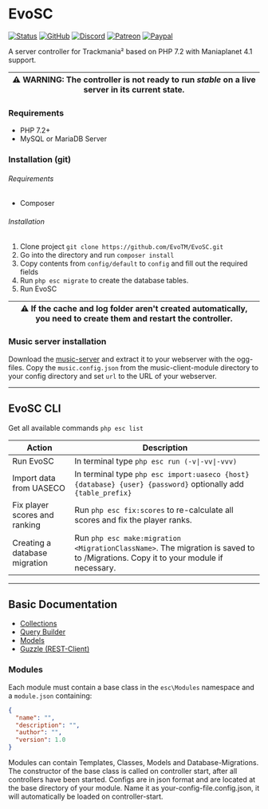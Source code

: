 # EvoSC

[![Status](https://img.shields.io/badge/STATUS-Unstable-red.svg?style=for-the-badge&link=http://google.com/)](https://github.com/EvoTM/EvoSC/)
[![GitHub](https://img.shields.io/github/license/EvoTM/EvoSC.svg?style=for-the-badge)](https://github.com/EvoTM/EvoSC/blob/master/LICENSE.md)
[![Discord](https://img.shields.io/discord/384138149686935562.svg?color=7289DA&label=DISCORD&style=for-the-badge&logo=discord)](https://discord.gg/4PKKesS)
[![Patreon](https://img.shields.io/endpoint.svg?url=https%3A%2F%2Fshieldsio-patreon.herokuapp.com%2Fevotm&style=for-the-badge)](https://www.patreon.com/evotm)
[![Paypal](https://img.shields.io/badge/PAYPAL-Donate-169BD7.svg?style=for-the-badge&link=http://google.com/)](https://www.paypal.com/cgi-bin/webscr?cmd=_s-xclick&hosted_button_id=QCLGR6A7KVS22&source=url)

A server controller for Trackmania² based on PHP 7.2 with Maniaplanet 4.1 support.

| ⚠ WARNING: The controller is not ready to run _stable_ on a live server in its current state. |
| --- |

### Requirements
* PHP 7.2+
* MySQL or MariaDB Server

### Installation (git)
###### Requirements
* Composer
###### Installation
1. Clone project `git clone https://github.com/EvoTM/EvoSC.git`
2. Go into the directory and run `composer install`
3. Copy contents from `config/default` to `config` and fill out the required fields
4. Run `php esc migrate` to create the database tables.
5. Run EvoSC

| ⚠ If the cache and log folder aren't created automatically, you need to create them and restart the controller. |
| --- |

### Music server installation
Download the [music-server](https://github.com/EvoTM/EvoSC/raw/master/core/Modules/music-client/music-server.zip) and extract it to your webserver with the ogg-files. Copy the `music.config.json` from the music-client-module directory to your config directory and set `url` to the URL of your webserver.

___

## EvoSC CLI

Get all available commands `php esc list`

| Action | Description |
| --------- | -------------------------------------------- |
| Run EvoSC | In terminal type `php esc run (-v\|-vv\|-vvv)` |
| Import data from UASECO | In terminal type `php esc import:uaseco {host} {database} {user} {password}` optionally add `{table_prefix}` |
| Fix player scores and ranking | Run `php esc fix:scores` to re-calculate all scores and fix the player ranks. |
| Creating a database migration | Run `php esc make:migration <MigrationClassName>`. The migration is saved to to /Migrations. Copy it to your module if necessary. |

___

## Basic Documentation
* [Collections](https://laravel.com/docs/5.8/collections)
* [Query Builder](https://laravel.com/docs/5.8/queries)
* [Models](https://laravel.com/docs/5.7/eloquent-relationships)
* [Guzzle (REST-Client)](http://docs.guzzlephp.org/en/stable/)

### Modules
Each module must contain a base class in the `esc\Modules` namespace and a `module.json` containing:
```json
{
  "name": "",
  "description": "",
  "author": "",
  "version": 1.0
}
```
Modules can contain Templates, Classes, Models and Database-Migrations. The constructor of the base class is called on controller start, after all controllers have been started.
Configs are in json format and are located at the base directory of your module. Name it as your-config-file.config.json, it will automatically be loaded on controller-start.
